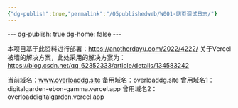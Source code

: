 ```yaml
---
{"dg-publish":true,"permalink":"/05publishedweb/W001-网页调试日志/"}
---
```




--- dg-publish: true dg-home: false ---


本项目基于此资料进行部署：https://anotherdayu.com/2022/4222/
关于Vercel被墙的解决方案，此处采用的解决方案为：https://blog.csdn.net/qq_62352333/article/details/134583242

当前域名：www.overloaddg.site
备用域名：overloaddg.site
曾用域名1：digitalgarden-ebon-gamma.vercel.app
曾用域名2：overloaddigitalgarden.vercel.app


